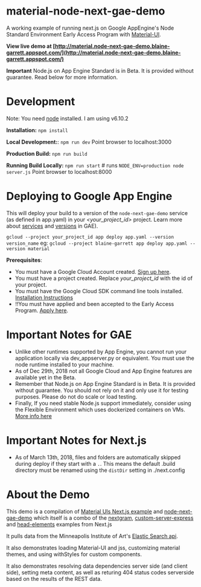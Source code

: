 # material-node-next-gae-demo
A working example of running next.js on Google AppEngine's Node Standard Environment Early Access Program with [Material-UI](http://material-ui-next.com)</a>.

**View live demo at [http://material.node-next-gae-demo.blaine-garrett.appspot.com/](http://material.node-next-gae-demo.blaine-garrett.appspot.com/)**

**Important** Node.js on App Engine Standard is in Beta. It is provided without guarantee. Read below for more information.

# Development
Note: You need [node](https://nodejs.org) installed. I am using v6.10.2

**Installation:** `npm install`

**Local Development:**: `npm run dev` Point browser to localhost:3000

**Production Build:** `npm run build`

**Running Build Locally:** `npm run start` # runs `NODE_ENV=production node server.js` Point browser to localhost:8000

# Deploying to Google App Engine
This will deploy your build to a version of the `node-next-gae-demo` service (as defined in app.yaml) in your *<your_project_id>* project. Learn more about [services](https://cloud.google.com/appengine/docs/standard/python/microservices-on-app-engine) and [versions](https://cloud.google.com/appengine/docs/admin-api/deploying-apps) in GAE).

`gcloud --project your_project_id app deploy app.yaml --version version_name`
eg: `gcloud --project blaine-garrett app deploy app.yaml --version material`


**Prerequisites**:
* You must have a Google Cloud Account created. [Sign up here](https://cloud.google.com/).
* You must have a project created. Replace *your_project_id* with the id of your project.
* You must have the Google Cloud SDK command line tools installed. [Installation Instructions](https://cloud.google.com/sdk/)
* !!You must have applied and been accepted to the Early Access Program. [Apply here](https://goo.gl/forms/wAYBySsK9sc074hk2).

# Important Notes for GAE
* Unlike other runtimes supported by App Engine, you cannot run your application locally via dev_appserver.py or equivalent. You must use the node runtime installed to your machine.
* As of Dec 29th, 2018 not all Google Cloud and App Engine features are available yet in the Beta.
* Remember that Node.js on App Engine Standard is in Beta. It is provided without guarantee. You should not rely on it and only use it for testing purposes. Please do not do scale or load testing.
* Finally, If you need stable Node.js support immediately, consider using the Flexible Environment which uses dockerized containers on VMs. [More info here](https://cloud.google.com/appengine/docs/flexible/nodejs/)

# Important Notes for Next.js
* As of March 13th, 2018, files and folders are automatically skipped during deploy if they start with a `.`. This means the default .build directory must be renamed using the `distDir` setting in ./next.config

# About the Demo
This demo is a compilation of [Material UIs Next.js example](https://github.com/mui-org/material-ui/tree/v1-beta/examples/nextjs) and [node-next-gae-demo](https://github.com/blainegarrett/material-node-next-gae-demo) which itself is a combo of the [nextgram](https://github.com/now-examples/nextgram), [custom-server-express](https://github.com/zeit/next.js/tree/master/examples/custom-server-express) and [head-elements](https://github.com/zeit/next.js/tree/master/examples/head-elements) examples from Next.js

It pulls data from the Minneapolis Institute of Art's [Elastic Search api](https://github.com/artsmia/collection-elasticsearch).

It also demonstrates loading Material-UI and jss, customizing material themes, and using withStyles for custom components.

It also demonstrates resolving data dependencies server side (and client side), setting meta content, as well as returing 404 status codes serverside based on the results of the REST data.
